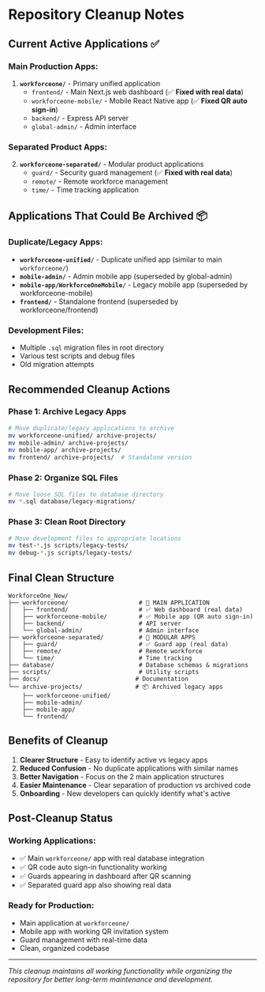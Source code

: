 # Repository Cleanup Notes

## Current Active Applications ✅

### **Main Production Apps:**
1. **`workforceone/`** - Primary unified application
   - `frontend/` - Main Next.js web dashboard (✅ **Fixed with real data**)
   - `workforceone-mobile/` - Mobile React Native app (✅ **Fixed QR auto sign-in**)
   - `backend/` - Express API server
   - `global-admin/` - Admin interface

### **Separated Product Apps:**
2. **`workforceone-separated/`** - Modular product applications
   - `guard/` - Security guard management (✅ **Fixed with real data**)
   - `remote/` - Remote workforce management  
   - `time/` - Time tracking application

## Applications That Could Be Archived 📦

### **Duplicate/Legacy Apps:**
- **`workforceone-unified/`** - Duplicate unified app (similar to main `workforceone/`)
- **`mobile-admin/`** - Admin mobile app (superseded by global-admin)
- **`mobile-app/WorkforceOneMobile/`** - Legacy mobile app (superseded by workforceone-mobile)
- **`frontend/`** - Standalone frontend (superseded by workforceone/frontend)

### **Development Files:**
- Multiple `.sql` migration files in root directory
- Various test scripts and debug files
- Old migration attempts

## Recommended Cleanup Actions

### **Phase 1: Archive Legacy Apps**
```bash
# Move duplicate/legacy applications to archive
mv workforceone-unified/ archive-projects/
mv mobile-admin/ archive-projects/
mv mobile-app/ archive-projects/
mv frontend/ archive-projects/  # Standalone version
```

### **Phase 2: Organize SQL Files**
```bash
# Move loose SQL files to database directory
mv *.sql database/legacy-migrations/
```

### **Phase 3: Clean Root Directory**
```bash
# Move development files to appropriate locations
mv test-*.js scripts/legacy-tests/
mv debug-*.js scripts/legacy-tests/
```

## Final Clean Structure

```
WorkforceOne_New/
├── workforceone/                    # 🎯 MAIN APPLICATION
│   ├── frontend/                    # ✅ Web dashboard (real data)
│   ├── workforceone-mobile/         # ✅ Mobile app (QR auto sign-in)
│   ├── backend/                     # API server
│   └── global-admin/                # Admin interface
├── workforceone-separated/          # 🎯 MODULAR APPS
│   ├── guard/                       # ✅ Guard app (real data)
│   ├── remote/                      # Remote workforce
│   └── time/                        # Time tracking
├── database/                        # Database schemas & migrations
├── scripts/                         # Utility scripts
├── docs/                           # Documentation
└── archive-projects/               # 📦 Archived legacy apps
    ├── workforceone-unified/
    ├── mobile-admin/
    ├── mobile-app/
    └── frontend/
```

## Benefits of Cleanup

1. **Clearer Structure** - Easy to identify active vs legacy apps
2. **Reduced Confusion** - No duplicate applications with similar names
3. **Better Navigation** - Focus on the 2 main application structures
4. **Easier Maintenance** - Clear separation of production vs archived code
5. **Onboarding** - New developers can quickly identify what's active

## Post-Cleanup Status

### **Working Applications:**
- ✅ Main `workforceone/` app with real database integration
- ✅ QR code auto sign-in functionality working
- ✅ Guards appearing in dashboard after QR scanning
- ✅ Separated guard app also showing real data

### **Ready for Production:**
- Main application at `workforceone/`
- Mobile app with working QR invitation system
- Guard management with real-time data
- Clean, organized codebase

---

*This cleanup maintains all working functionality while organizing the repository for better long-term maintenance and development.*